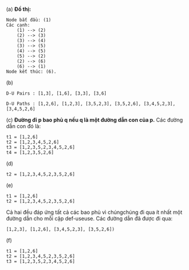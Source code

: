 (a) **Đồ thị:**

    Node bắt đầu: (1)
    Các cạnh:
        (1) --> (2)
        (2) --> (3)
        (3) --> (4)
        (3) --> (5)
        (4) --> (5)
        (5) --> (2)
        (2) --> (6)
        (6) --> (1)
    Node kết thúc: (6).

(b)

    D-U Pairs : [1,3], [1,6], [3,3], [3,6]

    D-U Paths : [1,2,6], [1,2,3], [3,5,2,3], [3,5,2,6], [3,4,5,2,3], [3,4,5,2,6]

(c) **Đường đi p bao phủ q nếu q là một đường dẫn con của p.** Các đường dẫn con đó là:

    t1 = [1,2,6]
    t2 = [1,2,3,4,5,2,6]
    t3 = [1,2,3,5,2,3,4,5,2,6]
    t4 = [1,2,3,5,2,6]
    

(d)

    t2 = [1,2,3,4,5,2,3,5,2,6]

(e)

    t1 = [1,2,6]
    t2 = [1,2,3,4,5,2,3,5,2,6]

Cả hai đều đáp ứng tất cả các bao phủ vì chúngchúng đi qua ít nhất một đường dẫn cho mỗi cặp def-useuse.
Các đường dẫn đã được đi qua: 
    
    [1,2,3], [1,2,6], [3,4,5,2,3], [3,5,2,6])

(f)

    t1 = [1,2,6]
    t2 = [1,2,3,4,5,2,3,5,2,6]
    t3 = [1,2,3,5,2,3,4,5,2,6]
    
